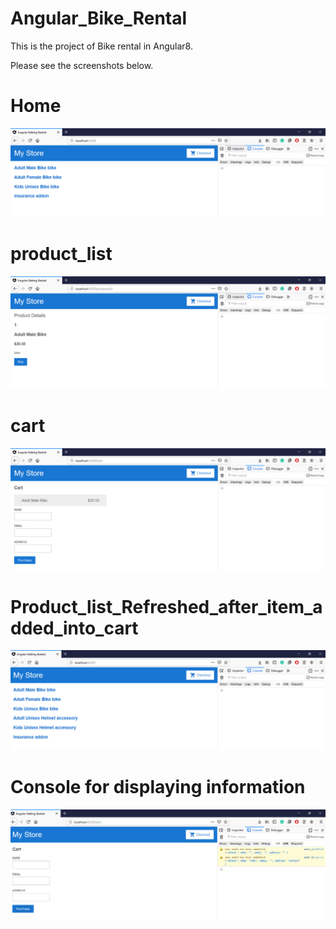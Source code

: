 # Angular_Bike_Rental
This is the project of Bike rental in Angular8.

Please see the screenshots below.
# Home #
![Home](https://github.com/Khanif3693/Angular_Bike_Rental/blob/master/home.PNG)


# product_list #
![product_Details](https://github.com/Khanif3693/Angular_Bike_Rental/blob/master/product_Details.PNG)

# cart #
![cart](https://github.com/Khanif3693/Angular_Bike_Rental/blob/master/cart.PNG)

# Product_list_Refreshed_after_item_added_into_cart #
![product_list_after_bike_added](https://github.com/Khanif3693/Angular_Bike_Rental/blob/master/product_list_after_bike.PNG)

# Console for displaying information #
![console](https://github.com/Khanif3693/Angular_Bike_Rental/blob/master/user_data_saved.PNG)
